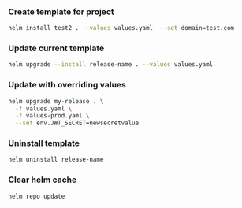### Create template for project
```bash
helm install test2 . --values values.yaml  --set domain=test.com 
```

### Update current template
```bash
helm upgrade --install release-name . --values values.yaml
```

### Update with overriding values
```bash
helm upgrade my-release . \
  -f values.yaml \
  -f values-prod.yaml \
  --set env.JWT_SECRET=newsecretvalue 
```

### Uninstall template
```bash
helm uninstall release-name
```

### Clear helm cache
```bash
helm repo update
```
